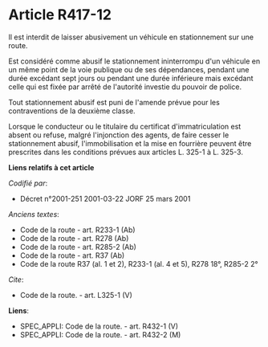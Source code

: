 # Article R417-12

Il est interdit de laisser abusivement un véhicule en stationnement sur une route. 

Est considéré comme abusif le stationnement ininterrompu d'un véhicule en un même point de la voie publique ou de ses
dépendances, pendant une durée excédant sept jours ou pendant une durée inférieure mais excédant celle qui est fixée par
arrêté de l'autorité investie du pouvoir de police. 

Tout stationnement abusif est puni de l'amende prévue pour les contraventions de la deuxième classe. 

Lorsque le conducteur ou le titulaire du certificat d'immatriculation est absent ou refuse, malgré l'injonction des agents,
de faire cesser le stationnement abusif, l'immobilisation et la mise en fourrière peuvent être prescrites dans les conditions
prévues aux articles L. 325-1 à L. 325-3.

**Liens relatifs à cet article**

_Codifié par_:

  - Décret n°2001-251 2001-03-22 JORF 25 mars 2001

_Anciens textes_:

  - Code de la route - art. R233-1 (Ab)
  - Code de la route - art. R278 (Ab)
  - Code de la route - art. R285-2 (Ab)
  - Code de la route - art. R37 (Ab)
  - Code de la route R37 (al. 1 et 2), R233-1 (al. 4 et 5), R278 18°, R285-2 2°

_Cite_:

  - Code de la route. - art. L325-1 (V)

**Liens**:

  - SPEC_APPLI: Code de la route. - art. R432-1 (V)
  - SPEC_APPLI: Code de la route. - art. R432-2 (M)
